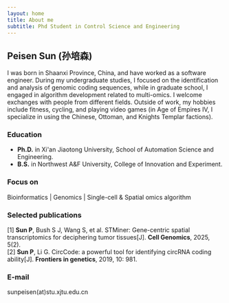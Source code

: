 ```yaml
---
layout: home
title: About me
subtitle: Phd Student in Control Science and Engineering
---
```


## Peisen Sun (孙培森)
I was born in Shaanxi Province, China, and have worked as a software engineer. During my undergraduate studies, I focused on the identification and analysis of genomic coding sequences, while in graduate school, I engaged in algorithm development related to multi-omics. I welcome exchanges with people from different fields. Outside of work, my hobbies include fitness, cycling, and playing video games (in Age of Empires IV, I specialize in using the Chinese, Ottoman, and Knights Templar factions).

### Education  
 - **Ph.D.** in Xi'an Jiaotong University, School of Automation Science and Engineering.  
 - **B.S.** in Northwest A&F University, College of Innovation and Experiment.

### Focus on
Bioinformatics | Genomics | Single-cell & Spatial omics algorithm


### Selected publications
[1] **Sun P**, Bush S J, Wang S, et al. STMiner: Gene-centric spatial transcriptomics for deciphering tumor tissues[J]. **Cell Genomics**, 2025, 5(2).  
[2] **Sun P**, Li G. CircCode: a powerful tool for identifying circRNA coding ability[J]. **Frontiers in genetics**, 2019, 10: 981.

### E-mail
sunpeisen(at)stu.xjtu.edu.cn
